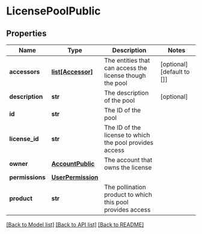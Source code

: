 # LicensePoolPublic

## Properties
Name | Type | Description | Notes
------------ | ------------- | ------------- | -------------
**accessors** | [**list[Accessor]**](Accessor.md) | The entities that can access the license though the pool | [optional] [default to []]
**description** | **str** | The description of the pool | [optional] 
**id** | **str** | The ID of the pool | 
**license_id** | **str** | The ID of the license to which the pool provides access | 
**owner** | [**AccountPublic**](AccountPublic.md) | The account that owns the license | 
**permissions** | [**UserPermission**](UserPermission.md) |  | 
**product** | **str** | The pollination product to which this pool provides access | 

[[Back to Model list]](../README.md#documentation-for-models) [[Back to API list]](../README.md#documentation-for-api-endpoints) [[Back to README]](../README.md)


